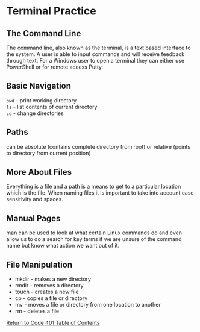 # Terminal Practice

## The Command Line

The command line, also known as the terminal, is a text based interface to the system. A user is able to input commands and will receive feedback through text. For a Windows user to open a terminal they can either use PowerShell or for remote access Putty.

## Basic Navigation

`pwd` - print working directory  
`ls` - list contents of current directory  
`cd` - change directories  

## Paths

can be absolute (contains complete directory from root) or relative (points to directory from current position)

## More About Files

Everything is a file and a path is a means to get to a particular location which is the file. When naming files it is important to take into account case sensitivity and spaces.

## Manual Pages

man can be used to look at what certain Linux commands do and even allow us to do a search for key terms if we are unsure of the command name but know what action we want out of it.

## File Manipulation

- mkdir - makes a new directory
- rmdir - removes a directory
- touch - creates a new file
- cp - copies a file or directory
- mv - moves a file or directory from one location to another
- rm - deletes a file

[Return to Code 401 Table of Contents](https://rogermreyes.github.io/Reading-Notes/Code-401-Reading-Notes)